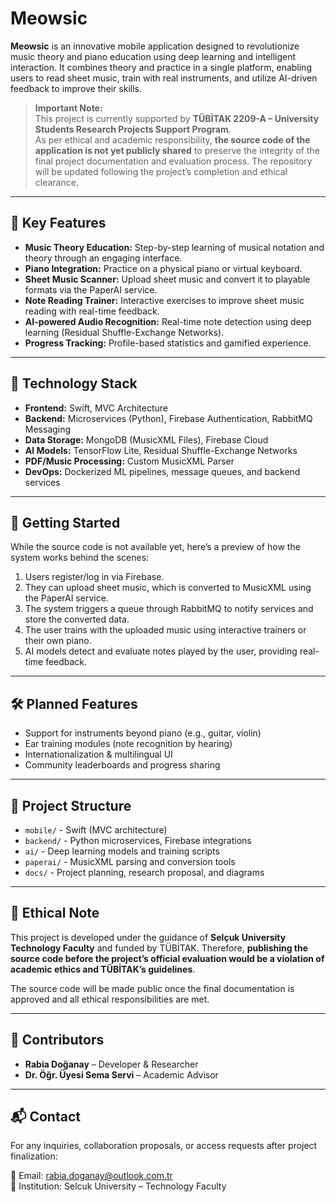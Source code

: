# Meowsic

**Meowsic** is an innovative mobile application designed to revolutionize music theory and piano education using deep learning and intelligent interaction. It combines theory and practice in a single platform, enabling users to read sheet music, train with real instruments, and utilize AI-driven feedback to improve their skills.

> **Important Note:**  
> This project is currently supported by **TÜBİTAK 2209-A – University Students Research Projects Support Program**.  
> As per ethical and academic responsibility, **the source code of the application is not yet publicly shared** to preserve the integrity of the final project documentation and evaluation process. The repository will be updated following the project’s completion and ethical clearance.

---

## 🎵 Key Features

- **Music Theory Education:** Step-by-step learning of musical notation and theory through an engaging interface.
- **Piano Integration:** Practice on a physical piano or virtual keyboard.
- **Sheet Music Scanner:** Upload sheet music and convert it to playable formats via the PaperAI service.
- **Note Reading Trainer:** Interactive exercises to improve sheet music reading with real-time feedback.
- **AI-powered Audio Recognition:** Real-time note detection using deep learning (Residual Shuffle-Exchange Networks).
- **Progress Tracking:** Profile-based statistics and gamified experience.

---

## 🧠 Technology Stack

- **Frontend:** Swift, MVC Architecture
- **Backend:** Microservices (Python), Firebase Authentication, RabbitMQ Messaging
- **Data Storage:** MongoDB (MusicXML Files), Firebase Cloud
- **AI Models:** TensorFlow Lite, Residual Shuffle-Exchange Networks
- **PDF/Music Processing:** Custom MusicXML Parser
- **DevOps:** Dockerized ML pipelines, message queues, and backend services

---

## 🚀 Getting Started

While the source code is not available yet, here’s a preview of how the system works behind the scenes:

1. Users register/log in via Firebase.
2. They can upload sheet music, which is converted to MusicXML using the PaperAI service.
3. The system triggers a queue through RabbitMQ to notify services and store the converted data.
4. The user trains with the uploaded music using interactive trainers or their own piano.
5. AI models detect and evaluate notes played by the user, providing real-time feedback.

---

## 🛠 Planned Features

- Support for instruments beyond piano (e.g., guitar, violin)
- Ear training modules (note recognition by hearing)
- Internationalization & multilingual UI
- Community leaderboards and progress sharing

---

## 📌 Project Structure

- `mobile/` - Swift (MVC architecture)
- `backend/` - Python microservices, Firebase integrations
- `ai/` - Deep learning models and training scripts
- `paperai/` - MusicXML parsing and conversion tools
- `docs/` - Project planning, research proposal, and diagrams

---

## 📜 Ethical Note

This project is developed under the guidance of **Selçuk University Technology Faculty** and funded by TÜBİTAK. Therefore, **publishing the source code before the project’s official evaluation would be a violation of academic ethics and TÜBİTAK’s guidelines**.

The source code will be made public once the final documentation is approved and all ethical responsibilities are met.

---

## 🧩 Contributors

- **Rabia Doğanay** – Developer & Researcher  
- **Dr. Öğr. Üyesi Sema Servi** – Academic Advisor

---

## 📬 Contact

For any inquiries, collaboration proposals, or access requests after project finalization:

📧 Email: rabia.doganay@outlook.com.tr  
🏫 Institution: Selcuk University – Technology Faculty
